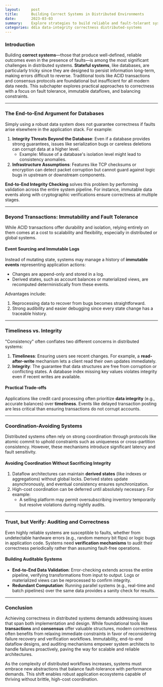 ```yaml
---
layout:     post    
title:      Building Correct Systems in Distributed Environments  
date:       2023-03-03    
summary:    Explore strategies to build reliable and fault-tolerant systems while handling limitations in transactions, data corruption, and distributed coordination.    
categories: ddia data-integrity correctness distributed-systems
---
```


### **Introduction**

Building **correct systems**—those that produce well-defined, reliable outcomes even in the presence of faults—is among the most significant challenges in distributed systems. **Stateful systems**, like databases, are particularly tricky since they are designed to persist information long-term, making errors difficult to reverse. Traditional tools like ACID transactions and consensus protocols are foundational but insufficient for all modern data needs. This subchapter explores practical approaches to correctness with a focus on fault tolerance, immutable dataflows, and balancing constraints.
  
---

### **The End-to-End Argument for Databases**

Simply using a robust data system does not guarantee correctness if faults arise elsewhere in the application stack. For example:
1. **Integrity Threats Beyond the Database**: Even if a database provides strong guarantees, issues like serialization bugs or careless deletions can corrupt data at a higher level.
    - Example: Misuse of a database's isolation level might lead to consistency anomalies.
2. **Infrastructure Assumptions**: Features like TCP checksums or encryption can detect packet corruption but cannot guard against logic bugs in upstream or downstream components.

**End-to-End Integrity Checking** solves this problem by performing validation across the entire system pipeline. For instance, immutable data events along with cryptographic verifications ensure correctness at multiple stages.
  
---

### **Beyond Transactions: Immutability and Fault Tolerance**

While ACID transactions offer durability and isolation, relying entirely on them comes at a cost to scalability and flexibility, especially in distributed or global systems.

#### **Event Sourcing and Immutable Logs**
Instead of mutating state, systems may manage a history of **immutable events** representing application actions:
- Changes are append-only and stored in a log.
- Derived states, such as account balances or materialized views, are recomputed deterministically from these events.

Advantages include:
1. Reprocessing data to recover from bugs becomes straightforward.
2. Strong audibility and easier debugging since every state change has a traceable history.

---

### **Timeliness vs. Integrity**

"Consistency" often conflates two different concerns in distributed systems:
1. **Timeliness**: Ensuring users see recent changes. For example, a **read-after-write** mechanism lets a client read their own updates immediately.
2. **Integrity**: The guarantee that data structures are free from corruption or conflicting states. A database index missing key values violates integrity even if recent writes are available.

#### Practical Trade-offs
Applications like credit card processing often prioritize **data integrity** (e.g., accurate balances) over **timeliness**. Events like delayed transaction posting are less critical than ensuring transactions do not corrupt accounts.
  
---

### **Coordination-Avoiding Systems**

Distributed systems often rely on strong coordination through protocols like atomic commit to uphold constraints such as uniqueness or cross-partition consistency. However, these mechanisms introduce significant latency and fault sensitivity.

#### **Avoiding Coordination Without Sacrificing Integrity**
1. Dataflow architectures can maintain **derived states** (like indexes or aggregations) without global locks. Derived states update asynchronously, and eventual consistency ensures synchronization.
2. High-cost coordination can be deferred until absolutely necessary. For example:
    - A selling platform may permit oversubscribing inventory temporarily but resolve violations during nightly audits.

---

### **Trust, but Verify: Auditing and Correctness**

Even highly reliable systems are susceptible to faults, whether from undetectable hardware errors (e.g., random memory bit flips) or logic bugs in application code. Systems need **verification mechanisms** to audit their correctness periodically rather than assuming fault-free operations.

#### **Building Auditable Systems**
- **End-to-End Data Validation**: Error-checking extends across the entire pipeline, verifying transformations from input to output. Logs or materialized views can be reprocessed to confirm integrity.
- **Redundant Computation**: Running parallel systems (e.g., real-time and batch pipelines) over the same data provides a sanity check for results.

---

### **Conclusion**

Achieving correctness in distributed systems demands addressing issues that span both implementation and design. While foundational tools like **transactions** and **consensus** offer valuable structures, modern correctness often benefits from relaxing immediate constraints in favor of reconsidering failure recovery and verification workflows. Immutability, end-to-end dataflow designs, and auditing mechanisms empower system architects to handle failures proactively, paving the way for scalable and reliable architectures.

As the complexity of distributed workflows increases, systems must embrace new abstractions that balance fault-tolerance with performance demands. This shift enables robust application ecosystems capable of thriving without brittle, high-cost coordination.  